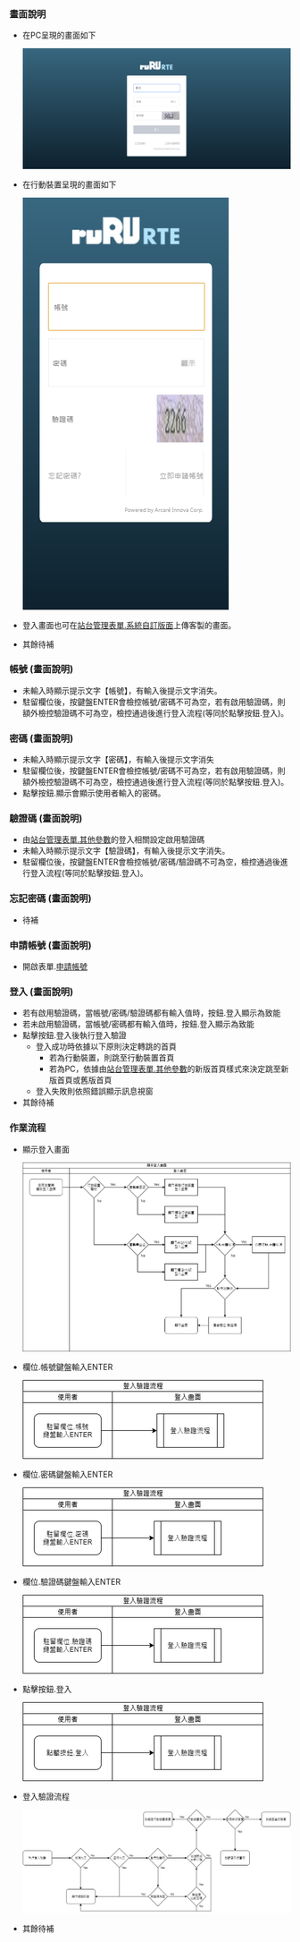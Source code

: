 ﻿### <div id="view">畫面說明</div>
* 在PC呈現的畫面如下

    ![登入畫面]

* 在行動裝置呈現的畫面如下

    ![登入畫面行動裝置]

* 登入畫面也可在[站台管理表單.系統自訂版面]()上傳客製的畫面。
* 其餘待補

### <div id="account">帳號 <path>(畫面說明)</path></div>
* 未輸入時顯示提示文字【帳號】，有輸入後提示文字消失。
* 駐留欄位後，按鍵盤ENTER會檢控帳號/密碼不可為空，若有啟用驗證碼，則額外檢控驗證碼不可為空，檢控通過後進行登入流程(等同於點擊按鈕.登入)。

### <div id="password">密碼 <path>(畫面說明)</path></div>
* 未輸入時顯示提示文字【密碼】，有輸入後提示文字消失
* 駐留欄位後，按鍵盤ENTER會檢控帳號/密碼不可為空，若有啟用驗證碼，則額外檢控驗證碼不可為空，檢控通過後進行登入流程(等同於點擊按鈕.登入)。
* 點擊按鈕.顯示會顯示使用者輸入的密碼。

### <div id="captcha">驗證碼 <path>(畫面說明)</path></div>
* 由[站台管理表單.其他參數](../../SITE/otherparameter/README.md)的登入相關設定啟用驗證碼
* 未輸入時顯示提示文字【驗證碼】，有輸入後提示文字消失。
* 駐留欄位後，按鍵盤ENTER會檢控帳號/密碼/驗證碼不可為空，檢控通過後進行登入流程(等同於點擊按鈕.登入)。

### <div id="forgetpassword">忘記密碼 <path>(畫面說明)</path></div>
* 待補

### <div id="applyaccount">申請帳號 <path>(畫面說明)</path></div>
* 開啟表單.[申請帳號](../APPLYACCOUNT/README.md)

### <div id="login">登入 <path>(畫面說明)</path></div>
* 若有啟用驗證碼，當帳號/密碼/驗證碼都有輸入值時，按鈕.登入顯示為致能
* 若未啟用驗證碼，當帳號/密碼都有輸入值時，按鈕.登入顯示為致能
* 點擊按鈕.登入後執行登入驗證
    * 登入成功時依據以下原則決定轉跳的首頁
        * 若為行動裝置，則跳至行動裝置首頁
        * 若為PC，依據由[站台管理表單.其他參數](../../SITE/otherparameter/README.md)的新版首頁樣式來決定跳至新版首頁或舊版首頁
    * 登入失敗則依照錯誤顯示訊息視窗
* 其餘待補

### <div id="action">作業流程</div>
* 顯示登入畫面

    ![開啟畫面]

* 欄位.帳號鍵盤輸入ENTER

    ![欄位.帳號鍵盤輸入ENTER]

* 欄位.密碼鍵盤輸入ENTER

    ![欄位.密碼鍵盤輸入ENTER]

* 欄位.驗證碼鍵盤輸入ENTER

    ![欄位.驗證碼鍵盤輸入ENTER]

* 點擊按鈕.登入

    ![點擊按鈕.登入]

* 登入驗證流程

    ![登入驗證]

* 其餘待補

[登入畫面]:attachment/login.png "登入畫面"
[登入畫面行動裝置]:attachment/loginmobile.png "登入畫面行動裝置"
[開啟畫面]:attachment/login_open.png "開啟畫面"
[欄位.帳號鍵盤輸入ENTER]:attachment/accountenter.png "欄位.帳號鍵盤輸入ENTER"
[欄位.密碼鍵盤輸入ENTER]:attachment/passwordenter.png "欄位.密碼鍵盤輸入ENTER"
[欄位.驗證碼鍵盤輸入ENTER]:attachment/captchaenter.png "欄位.驗證碼鍵盤輸入ENTER"
[點擊按鈕.登入]:attachment/clicklogin.png "點擊按鈕.登入"
[登入驗證]:attachment/loginverify.png "登入驗證"
